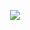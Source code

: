 <p align = 'center'>
  <img
    src="https://github-readme-stats.vercel.app/api/top-langs/?username=MatteoBax&layout=compact&theme=github_dark"
  />
  <br>
  <!--<img
    src="https://github-readme-stats.vercel.app/api?username=MatteoBax&count_private=true&include_all_commits=true&show_icons=true&theme=github_dark&hide_title=true&hide_border=true"
  />-->
  <br><br>
</p>



<!--
**MatteoBax/MatteoBax** is a ✨ _special_ ✨ repository because its `README.md` (this file) appears on your GitHub profile.

Here are some ideas to get you started:

- 🔭 I’m currently working on ...
- 🌱 I’m currently learning ...
- 👯 I’m looking to collaborate on ...
- 🤔 I’m looking for help with ...
- 💬 Ask me about ...
- 📫 How to reach me: ...
- 😄 Pronouns: ...
- ⚡ Fun fact: ...
-->
